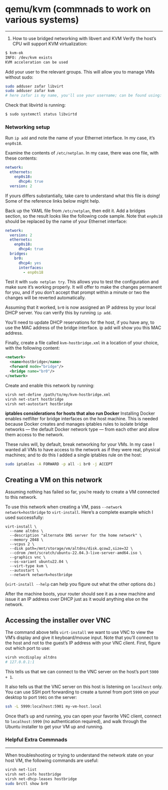 # qemu/kvm (commnads to work on various systems)

---

1. How to use bridged networking with libvert and KVM
Verify the host’s CPU will support KVM virtualization:
```sh
$ kvm-ok
INFO: /dev/kvm exists
KVM acceleration can be used
```

Add your user to the relevant groups. This will allow you to manage VMs without sudo:
```sh
sudo adduser zafar libvirt
sudo adduser zafar kvm
# here zafar is my name, you'll use your username; can be found using: whoami.
```

Check that libvirtd is running:
```sh
$ sudo systemctl status libvirtd
```

### Networking setup 
Run `ip add` and note the name of your Ethernet interface. In my case, it’s `enp0s18`.

Examine the contents of `/etc/netplan`. In my case, there was one file, with these contents:
```yaml
network:
  ethernets:
    enp0s18:
      dhcp4: true
  version: 2
```

If yours differs substantially, take care to understand what this file is doing! Some of the reference links below might help.

Back up the YAML file from `/etc/netplan`, then edit it. Add a bridges section, so the result looks like the following code sample. Note that `enp0s18` should be replaced by the name of your Ethernet interface:
```yaml
network:
  version: 2
  ethernets:
    enp0s18:
      dhcp4: true
  bridges:
    br0:
      dhcp4: yes
      interfaces:
        - enp0s18
```

Test it with `sudo netplan try`. This allows you to test the configuration and make sure it’s working properly. It will offer to make the changes permanent for you, and if you don’t accept that prompt within a minute or two the changes will be reverted automatically.

Assuming that it worked, `br0` is now assigned an IP address by your local DHCP server. You can verify this by running `ip add`.

You’ll need to update DHCP reservations for the host, if you have any, to use the MAC address of the bridge interface. ip add will show you this MAC address.

Finally, create a file called `kvm-hostbridge.xml` in a location of your choice, with the following content:
```xml
<network>
  <name>hostbridge</name>
  <forward mode="bridge"/>
  <bridge name="br0"/>
</network>
```

Create and enable this network by running:
```sh
virsh net-define /path/to/my/kvm-hostbridge.xml
virsh net-start hostbridge
virsh net-autostart hostbridge
```

**iptables considerations for hosts that also run Docker**
Installing Docker enables netfilter for bridge interfaces on the host machine. This is needed because Docker creates and manages iptables rules to isolate bridge networks — the default Docker network type — from each other and allow them access to the network.

These rules will, by default, break networking for your VMs. In my case I wanted all VMs to have access to the network as if they were real, physical machines; and to do this I added a single iptables rule on the host:
```sh
sudo iptables -A FORWARD -p all -i br0 -j ACCEPT
```

## Creating a VM on this network

Assuming nothing has failed so far, you’re ready to create a VM connected to this network.

To use this network when creating a VM, pass `--network network=hostbridge` to `virt-install`. Here’s a complete example which I used successfully:
```
virt-install \
  --name altdns \
  --description "alternate DNS server for the home network" \
  --memory 2048 \
  --vcpus 2 \
  --disk path=/mnt/storage/vm/altdns/disk.qcow2,size=32 \
  --cdrom /mnt/scratch/ubuntu-22.04.3-live-server-amd64.iso \
  --graphics vnc \
  --os-variant ubuntu22.04 \
  --virt-type kvm \
  --autostart \
  --network network=hostbridge
```

(`virt-install --help` can help you figure out what the other options do.)

After the machine boots, your router should see it as a new machine and issue it an IP address over DHCP just as it would anything else on the network.

## Accessing the installer over VNC

The command above tells `virt-install` we want to use VNC to view the VM’s display and give it keyboard/mouse input. Note that you’ll connect to the host and not to the guest’s IP address with your VNC client.
First, figure out which port to use:
```sh
virsh vncdisplay altdns
# 127.0.0.1:1
```

This tells us that we can connect to the VNC server on the host’s port `5900 + 1`.

It also tells us that the VNC server on this host is listening on `localhost` only. You can use SSH port forwarding to create a tunnel from port `5999` on your desktop to port `5901` on the server:
```sh
ssh -L 5999:localhost:5901 my-vm-host.local
```

Once that’s up and running, you can open your favorite VNC client, connect to `localhost:5999` (no authentication required), and walk through the Ubuntu installer to get your VM up and running.

### Helpful Extra Commnads

---

When troubleshooting or trying to understand the network state on your host VM, the following commands are useful:
```sh
virsh net-list
virsh net-info hostbridge
virsh net-dhcp-leases hostbridge
sudo brctl show br0
```
